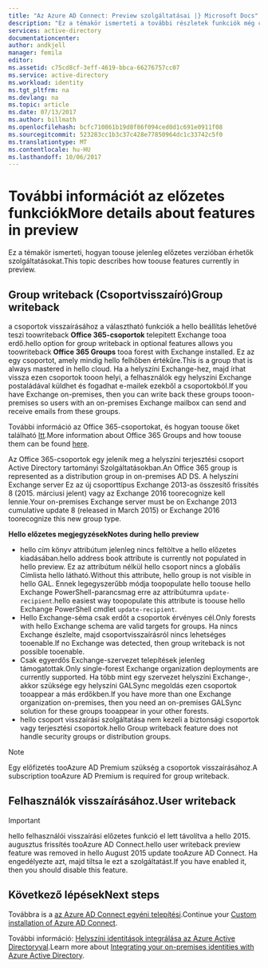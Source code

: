 ```yaml
---
title: "Az Azure AD Connect: Preview szolgáltatásai |} Microsoft Docs"
description: "Ez a témakör ismerteti a további részletek funkciók még csak előzetes verziójúak, az Azure AD Connectben."
services: active-directory
documentationcenter: 
author: andkjell
manager: femila
editor: 
ms.assetid: c75cd8cf-3eff-4619-bbca-66276757cc07
ms.service: active-directory
ms.workload: identity
ms.tgt_pltfrm: na
ms.devlang: na
ms.topic: article
ms.date: 07/13/2017
ms.author: billmath
ms.openlocfilehash: bcfc710861b19d8f86f094ced0d1c691e0911f08
ms.sourcegitcommit: 523283cc1b3c37c428e77850964dc1c33742c5f0
ms.translationtype: MT
ms.contentlocale: hu-HU
ms.lasthandoff: 10/06/2017
---
```

# <a name="more-details-about-features-in-preview"></a><span data-ttu-id="d275c-103">További információt az előzetes funkciók</span><span class="sxs-lookup"><span data-stu-id="d275c-103">More details about features in preview</span></span>
<span data-ttu-id="d275c-104">Ez a témakör ismerteti, hogyan toouse jelenleg előzetes verzióban érhetők szolgáltatásokat.</span><span class="sxs-lookup"><span data-stu-id="d275c-104">This topic describes how toouse features currently in preview.</span></span>

## <a name="group-writeback"></a><span data-ttu-id="d275c-105">Group writeback (Csoportvisszaíró)</span><span class="sxs-lookup"><span data-stu-id="d275c-105">Group writeback</span></span>
<span data-ttu-id="d275c-106">a csoportok visszaírásához a választható funkciók a hello beállítás lehetővé teszi toowriteback **Office 365-csoportok** telepített Exchange tooa erdő.</span><span class="sxs-lookup"><span data-stu-id="d275c-106">hello option for group writeback in optional features allows you toowriteback **Office 365 Groups** tooa forest with Exchange installed.</span></span> <span data-ttu-id="d275c-107">Ez az egy csoportot, amely mindig hello felhőben értékűre.</span><span class="sxs-lookup"><span data-stu-id="d275c-107">This is a group that is always mastered in hello cloud.</span></span> <span data-ttu-id="d275c-108">Ha a helyszíni Exchange-hez, majd írhat vissza ezen csoportok tooon helyi, a felhasználók egy helyszíni Exchange postaládával küldhet és fogadhat e-mailek ezekből a csoportokból.</span><span class="sxs-lookup"><span data-stu-id="d275c-108">If you have Exchange on-premises, then you can write back these groups tooon-premises so users with an on-premises Exchange mailbox can send and receive emails from these groups.</span></span>

<span data-ttu-id="d275c-109">További információ az Office 365-csoportokat, és hogyan toouse őket található [Itt](http://aka.ms/O365g).</span><span class="sxs-lookup"><span data-stu-id="d275c-109">More information about Office 365 Groups and how toouse them can be found [here](http://aka.ms/O365g).</span></span>

<span data-ttu-id="d275c-110">Az Office 365-csoportok egy jelenik meg a helyszíni terjesztési csoport Active Directory tartományi Szolgáltatásokban.</span><span class="sxs-lookup"><span data-stu-id="d275c-110">An Office 365 group is represented as a distribution group in on-premises AD DS.</span></span> <span data-ttu-id="d275c-111">A helyszíni Exchange server Ez az új csoporttípus Exchange 2013-as összesítő frissítés 8 (2015. márciusi jelent) vagy az Exchange 2016 toorecognize kell lennie.</span><span class="sxs-lookup"><span data-stu-id="d275c-111">Your on-premises Exchange server must be on Exchange 2013 cumulative update 8 (released in March 2015) or Exchange 2016 toorecognize this new group type.</span></span>

<span data-ttu-id="d275c-112">**Hello előzetes megjegyzések**</span><span class="sxs-lookup"><span data-stu-id="d275c-112">**Notes during hello preview**</span></span>

* <span data-ttu-id="d275c-113">hello cím könyv attribútum jelenleg nincs feltöltve a hello előzetes kiadásában.</span><span class="sxs-lookup"><span data-stu-id="d275c-113">hello address book attribute is currently not populated in hello preview.</span></span> <span data-ttu-id="d275c-114">Ez az attribútum nélkül hello csoport nincs a globális Címlista hello látható.</span><span class="sxs-lookup"><span data-stu-id="d275c-114">Without this attribute, hello group is not visible in hello GAL.</span></span> <span data-ttu-id="d275c-115">Ennek legegyszerűbb módja toopopulate hello toouse hello Exchange PowerShell-parancsmag erre az attribútumra `update-recipient`.</span><span class="sxs-lookup"><span data-stu-id="d275c-115">hello easiest way toopopulate this attribute is toouse hello Exchange PowerShell cmdlet `update-recipient`.</span></span>
* <span data-ttu-id="d275c-116">Hello Exchange-séma csak erdőt a csoportok érvényes cél.</span><span class="sxs-lookup"><span data-stu-id="d275c-116">Only forests with hello Exchange schema are valid targets for groups.</span></span> <span data-ttu-id="d275c-117">Ha nincs Exchange észlelte, majd csoportvisszaírásról nincs lehetséges tooenable.</span><span class="sxs-lookup"><span data-stu-id="d275c-117">If no Exchange was detected, then group writeback is not possible tooenable.</span></span>
* <span data-ttu-id="d275c-118">Csak egyerdős Exchange-szervezet telepítések jelenleg támogatottak.</span><span class="sxs-lookup"><span data-stu-id="d275c-118">Only single-forest Exchange organization deployments are currently supported.</span></span> <span data-ttu-id="d275c-119">Ha több mint egy szervezet helyszíni Exchange-, akkor szüksége egy helyszíni GALSync megoldás ezen csoportok tooappear a más erdőkben.</span><span class="sxs-lookup"><span data-stu-id="d275c-119">If you have more than one Exchange organization on-premises, then you need an on-premises GALSync solution for these groups tooappear in your other forests.</span></span>
* <span data-ttu-id="d275c-120">hello csoport visszaírási szolgáltatása nem kezeli a biztonsági csoportok vagy terjesztési csoportok.</span><span class="sxs-lookup"><span data-stu-id="d275c-120">hello Group writeback feature does not handle security groups or distribution groups.</span></span>

> [!NOTE]
> <span data-ttu-id="d275c-121">Egy előfizetés tooAzure AD Premium szükség a csoportok visszaírásához.</span><span class="sxs-lookup"><span data-stu-id="d275c-121">A subscription tooAzure AD Premium is required for group writeback.</span></span>
> 
>

## <a name="user-writeback"></a><span data-ttu-id="d275c-122">Felhasználók visszaírásához.</span><span class="sxs-lookup"><span data-stu-id="d275c-122">User writeback</span></span>
> [!IMPORTANT]
> <span data-ttu-id="d275c-123">hello felhasználói visszaírási előzetes funkció el lett távolítva a hello 2015. augusztus frissítés tooAzure AD Connect.</span><span class="sxs-lookup"><span data-stu-id="d275c-123">hello user writeback preview feature was removed in hello August 2015 update tooAzure AD Connect.</span></span> <span data-ttu-id="d275c-124">Ha engedélyezte azt, majd tiltsa le ezt a szolgáltatást.</span><span class="sxs-lookup"><span data-stu-id="d275c-124">If you have enabled it, then you should disable this feature.</span></span>
>
>

## <a name="next-steps"></a><span data-ttu-id="d275c-125">Következő lépések</span><span class="sxs-lookup"><span data-stu-id="d275c-125">Next steps</span></span>
<span data-ttu-id="d275c-126">Továbbra is a [az Azure AD Connect egyéni telepítési](active-directory-aadconnect-get-started-custom.md).</span><span class="sxs-lookup"><span data-stu-id="d275c-126">Continue your [Custom installation of Azure AD Connect](active-directory-aadconnect-get-started-custom.md).</span></span>

<span data-ttu-id="d275c-127">További információ: [Helyszíni identitások integrálása az Azure Active Directoryval](active-directory-aadconnect.md).</span><span class="sxs-lookup"><span data-stu-id="d275c-127">Learn more about [Integrating your on-premises identities with Azure Active Directory](active-directory-aadconnect.md).</span></span>
